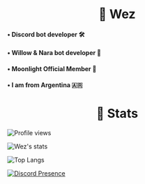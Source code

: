 <h1 align="center">🌙 Wez</h1>

<h4>• Discord bot developer 🛠️ </h4> 
  
<h4>• Willow & Nara bot developer 🎈 </h4> 

<h4>• Moonlight Official Member 🌙 </h4> 

<h4>• I am from Argentina 🇦🇷 </h4> 

<h1 align="center">🧾 Stats</h1>

![Profile views](https://komarev.com/ghpvc/?username=ImWezzz)

![Wez's stats](https://github-readme-stats.vercel.app/api?username=imwezzz&theme=github_dark&show_icons=true) 

![Top Langs](https://github-readme-stats.vercel.app/api/top-langs/?username=imwezzz&layout=tokyonight)

[![Discord Presence](https://lanyard.cnrad.dev/api/759233882926350346?borderRadius=20px&hideDiscrim=true&theme=tokyonight)](https://discord.com/users/759233882926350346)
